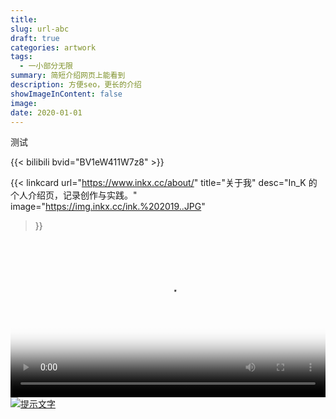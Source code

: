 ```yaml
---
title:
slug: url-abc
draft: true
categories: artwork
tags:
  - 一小部分无限
summary: 简短介绍网页上能看到
description: 方便seo，更长的介绍
showImageInContent: false
image:
date: 2020-01-01
---
```

测试


{{< bilibili bvid="BV1eW411W7z8" >}}


{{< linkcard 
  url="https://www.inkx.cc/about/" 
  title="关于我" 
  desc="In_K 的个人介绍页，记录创作与实践。" 
  image="https://img.inkx.cc/ink.%202019..JPG" 
>}}



<video controls width="100%" poster="https://img.inkx.cc/20250705212914923.png">
  <source src="https://img.inkx.cc/20250705214104011.mp4" type="video/mp4">
  您的浏览器不支持 video 标签。
</video>


<a href="跳转地址">
  <img src="图片地址" title="提示文字" />
</a>